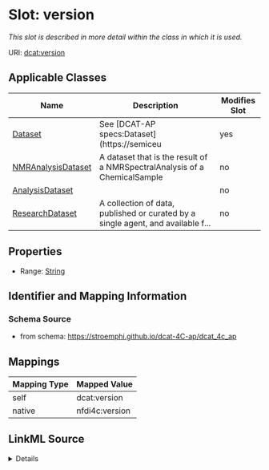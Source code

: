 

# Slot: version


_This slot is described in more detail within the class in which it is used._





URI: [dcat:version](http://www.w3.org/ns/dcat#version)



<!-- no inheritance hierarchy -->





## Applicable Classes

| Name | Description | Modifies Slot |
| --- | --- | --- |
| [Dataset](Dataset.md) | See [DCAT-AP specs:Dataset](https://semiceu |  yes  |
| [NMRAnalysisDataset](NMRAnalysisDataset.md) | A dataset that is the result of a NMRSpectralAnalysis of a ChemicalSample |  no  |
| [AnalysisDataset](AnalysisDataset.md) |  |  no  |
| [ResearchDataset](ResearchDataset.md) | A collection of data, published or curated by a single agent, and available f... |  no  |







## Properties

* Range: [String](String.md)





## Identifier and Mapping Information







### Schema Source


* from schema: https://stroemphi.github.io/dcat-4C-ap/dcat_4c_ap




## Mappings

| Mapping Type | Mapped Value |
| ---  | ---  |
| self | dcat:version |
| native | nfdi4c:version |




## LinkML Source

<details>
```yaml
name: version
description: This slot is described in more detail within the class in which it is
  used.
from_schema: https://stroemphi.github.io/dcat-4C-ap/dcat_4c_ap
rank: 1000
slot_uri: dcat:version
alias: version
domain_of:
- Dataset
range: string

```
</details>
